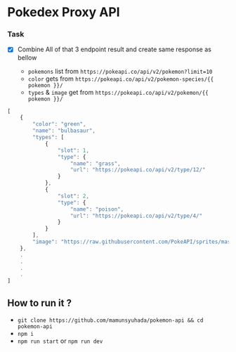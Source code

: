 # Pokedex Proxy API

### Task

- [x] Combine All of that 3 endpoint result and create same response as bellow

  - ```pokemons``` list from ```https://pokeapi.co/api/v2/pokemon?limit=10```
  - ```color``` gets from ```https://pokeapi.co/api/v2/pokemon-species/{{ pokemon }}/```
  - ```types``` & ```image``` get from ```https://pokeapi.co/api/v2/pokemon/{{ pokemon }}/```
 
```js
[
    {
        "color": "green",
        "name": "bulbasaur",
        "types": [
            {
                "slot": 1,
                "type": {
                    "name": "grass",
                    "url": "https://pokeapi.co/api/v2/type/12/"
                }
            },
            {
                "slot": 2,
                "type": {
                    "name": "poison",
                    "url": "https://pokeapi.co/api/v2/type/4/"
                }
            }
        ],
        "image": "https://raw.githubusercontent.com/PokeAPI/sprites/master/sprites/pokemon/other/official-artwork/1.png"
    },
    .
    .
    .
    .
]
```

## How to run it ?

- ```git clone https://github.com/mamunsyuhada/pokemon-api && cd pokemon-api```
- ```npm i```
- ```npm run start``` or ```npm run dev```
